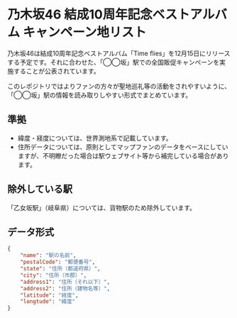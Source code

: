 # 乃木坂46 結成10周年記念ベストアルバム キャンペーン地リスト

乃木坂46は結成10周年記念ベストアルバム「Time flies」を12月15日にリリースする予定です。それに合わせた、「◯◯坂」駅での全国販促キャンペーンを実施することが公表されています。

このレポジトリではよりファンの方々が聖地巡礼等の活動をされやすいように、「◯◯坂」駅の情報を読み取りしやすい形式でまとめています。

## 準拠

- 緯度・経度については、世界測地系で記載しています。
- 住所データについては、原則としてマップファンのデータをベースにしていますが、不明瞭だった場合は駅ウェブサイト等から補完している場合があります。

## 除外している駅

「乙女坂駅」（岐阜県）については、貨物駅のため除外しています。

## データ形式

```json
{
    "name": "駅の名前",
    "postalCode": "郵便番号",
    "state": "住所（都道府県）",
    "city": "住所（市郡）",
    "address1": "住所（それ以下）",
    "address2": "住所（建物名等）",
    "latitude": "経度",
    "longtude": "緯度"
}
```